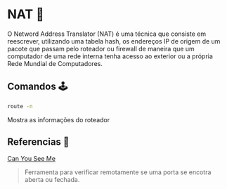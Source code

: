 # NAT 📡

O Netword Address Translator (NAT) é uma técnica que consiste em reescrever, utilizando uma tabela hash, os endereços IP de origem de um pacote que passam pelo roteador ou firewall de maneira que um computador de uma rede interna tenha acesso ao exterior ou a própria Rede Mundial de Computadores.

## Comandos 🕹

```bash
route -n
```
Mostra as informações do roteador

## Referencias 📌

[Can You See Me](https://www.canyouseeme.org)

> Ferramenta para verificar remotamente se uma porta se encotra aberta ou fechada.